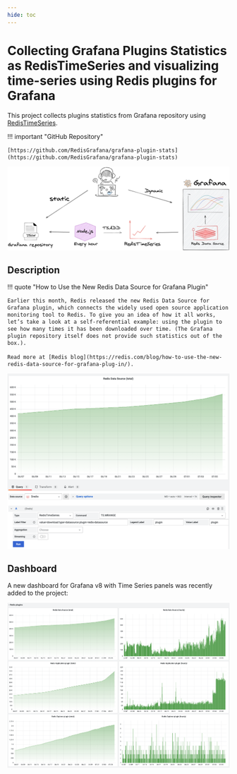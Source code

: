 ```yaml
---
hide: toc
---
```


# Collecting Grafana Plugins Statistics as RedisTimeSeries and visualizing time-series using Redis plugins for Grafana

This project collects plugins statistics from Grafana repository using [RedisTimeSeries](https://oss.redis.com/redistimeseries/).

!!! important "GitHub Repository"

    [https://github.com/RedisGrafana/grafana-plugin-stats](https://github.com/RedisGrafana/grafana-plugin-stats)

![How many times Redis Data Source for Grafana was downloaded?](../images/projects/redis-grafana-stats.png)

## Description

!!! quote "How to Use the New Redis Data Source for Grafana Plugin"

    Earlier this month, Redis released the new Redis Data Source for Grafana plugin, which connects the widely used open source application monitoring tool to Redis. To give you an idea of how it all works, let’s take a look at a self-referential example: using the plugin to see how many times it has been downloaded over time. (The Grafana plugin repository itself does not provide such statistics out of the box.).

    Read more at [Redis blog](https://redis.com/blog/how-to-use-the-new-redis-data-source-for-grafana-plug-in/).

![Stats](../images/projects/redis-datasource-stats.png)

## Dashboard

A new dashboard for Grafana v8 with Time Series panels was recently added to the project:

![Time Series](../images/projects/redis-plugins.png)
